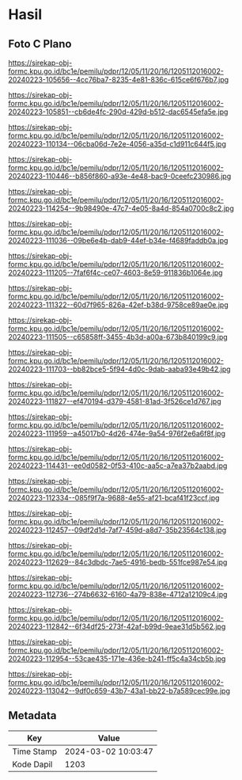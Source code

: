 # Hasil

## Foto C Plano

https://sirekap-obj-formc.kpu.go.id/bc1e/pemilu/pdpr/12/05/11/20/16/1205112016002-20240223-105656--4cc76ba7-8235-4e81-836c-615ce6f676b7.jpg

https://sirekap-obj-formc.kpu.go.id/bc1e/pemilu/pdpr/12/05/11/20/16/1205112016002-20240223-105851--cb6de4fc-290d-429d-b512-dac6545efa5e.jpg

https://sirekap-obj-formc.kpu.go.id/bc1e/pemilu/pdpr/12/05/11/20/16/1205112016002-20240223-110134--06cba06d-7e2e-4056-a35d-c1d911c644f5.jpg

https://sirekap-obj-formc.kpu.go.id/bc1e/pemilu/pdpr/12/05/11/20/16/1205112016002-20240223-110446--b856f860-a93e-4e48-bac9-0ceefc230986.jpg

https://sirekap-obj-formc.kpu.go.id/bc1e/pemilu/pdpr/12/05/11/20/16/1205112016002-20240223-114254--9b98490e-47c7-4e05-8a4d-854a0700c8c2.jpg

https://sirekap-obj-formc.kpu.go.id/bc1e/pemilu/pdpr/12/05/11/20/16/1205112016002-20240223-111036--09be6e4b-dab9-44ef-b34e-f4689faddb0a.jpg

https://sirekap-obj-formc.kpu.go.id/bc1e/pemilu/pdpr/12/05/11/20/16/1205112016002-20240223-111205--7faf6f4c-ce07-4603-8e59-911836b1064e.jpg

https://sirekap-obj-formc.kpu.go.id/bc1e/pemilu/pdpr/12/05/11/20/16/1205112016002-20240223-111322--60d7f965-826a-42ef-b38d-9758ce89ae0e.jpg

https://sirekap-obj-formc.kpu.go.id/bc1e/pemilu/pdpr/12/05/11/20/16/1205112016002-20240223-111505--c65858ff-3455-4b3d-a00a-673b840199c9.jpg

https://sirekap-obj-formc.kpu.go.id/bc1e/pemilu/pdpr/12/05/11/20/16/1205112016002-20240223-111703--bb82bce5-5f94-4d0c-9dab-aaba93e49b42.jpg

https://sirekap-obj-formc.kpu.go.id/bc1e/pemilu/pdpr/12/05/11/20/16/1205112016002-20240223-111827--ef470194-d379-4581-81ad-3f526ce1d767.jpg

https://sirekap-obj-formc.kpu.go.id/bc1e/pemilu/pdpr/12/05/11/20/16/1205112016002-20240223-111959--a45017b0-4d26-474e-9a54-976f2e6a6f8f.jpg

https://sirekap-obj-formc.kpu.go.id/bc1e/pemilu/pdpr/12/05/11/20/16/1205112016002-20240223-114431--ee0d0582-0f53-410c-aa5c-a7ea37b2aabd.jpg

https://sirekap-obj-formc.kpu.go.id/bc1e/pemilu/pdpr/12/05/11/20/16/1205112016002-20240223-112334--085f9f7a-9688-4e55-af21-bcaf41f23ccf.jpg

https://sirekap-obj-formc.kpu.go.id/bc1e/pemilu/pdpr/12/05/11/20/16/1205112016002-20240223-112457--09df2d1d-7af7-459d-a8d7-35b23564c138.jpg

https://sirekap-obj-formc.kpu.go.id/bc1e/pemilu/pdpr/12/05/11/20/16/1205112016002-20240223-112629--84c3dbdc-7ae5-4916-bedb-551fce987e54.jpg

https://sirekap-obj-formc.kpu.go.id/bc1e/pemilu/pdpr/12/05/11/20/16/1205112016002-20240223-112736--274b6632-6160-4a79-838e-4712a12109c4.jpg

https://sirekap-obj-formc.kpu.go.id/bc1e/pemilu/pdpr/12/05/11/20/16/1205112016002-20240223-112842--6f34df25-273f-42af-b99d-9eae31d5b562.jpg

https://sirekap-obj-formc.kpu.go.id/bc1e/pemilu/pdpr/12/05/11/20/16/1205112016002-20240223-112954--53cae435-171e-436e-b241-ff5c4a34cb5b.jpg

https://sirekap-obj-formc.kpu.go.id/bc1e/pemilu/pdpr/12/05/11/20/16/1205112016002-20240223-113042--9df0c659-43b7-43a1-bb22-b7a589cec99e.jpg


## Metadata

| Key        | Value               |
| ---------- | ------------------- |
| Time Stamp | 2024-03-02 10:03:47 |
| Kode Dapil | 1203                |



